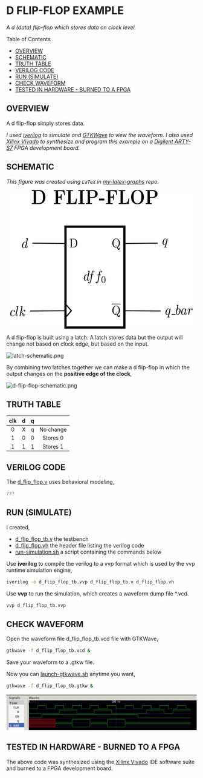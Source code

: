 # D FLIP-FLOP EXAMPLE

_A d (data) flip-flop which stores data on clock level._

Table of Contents

* [OVERVIEW](https://github.com/JeffDeCola/my-verilog-examples/tree/master/basic-code/sequential-logic/d_flip_flop#overview)
* [SCHEMATIC](https://github.com/JeffDeCola/my-verilog-examples/tree/master/basic-code/sequential-logic/d_flip_flop#schematic)
* [TRUTH TABLE](https://github.com/JeffDeCola/my-verilog-examples/tree/master/basic-code/sequential-logic/d_flip_flop#truth-table)
* [VERILOG CODE](https://github.com/JeffDeCola/my-verilog-examples/tree/master/basic-code/sequential-logic/d_flip_flop#verilog-code)
* [RUN (SIMULATE)](https://github.com/JeffDeCola/my-verilog-examples/tree/master/basic-code/sequential-logic/d_flip_flop#run-simulate)
* [CHECK WAVEFORM](https://github.com/JeffDeCola/my-verilog-examples/tree/master/basic-code/sequential-logic/d_flip_flop#check-waveform)
* [TESTED IN HARDWARE - BURNED TO A FPGA](https://github.com/JeffDeCola/my-verilog-examples/tree/master/basic-code/sequential-logic/d_flip_flop#tested-in-hardware---burned-to-a-fpga)

## OVERVIEW

 A d flip-flop simply stores data.

_I used
[iverilog](https://github.com/JeffDeCola/my-cheat-sheets/tree/master/hardware/tools/simulation/iverilog-cheat-sheet)
to simulate and
[GTKWave](https://github.com/JeffDeCola/my-cheat-sheets/tree/master/hardware/tools/simulation/gtkwave-cheat-sheet)
to view the waveform. I also used
[Xilinx Vivado](https://github.com/JeffDeCola/my-cheat-sheets/tree/master/hardware/tools/synthesis/xilinx-vivado-cheat-sheet)
to synthesize and program this example on a
[Digilent ARTY-S7](https://github.com/JeffDeCola/my-cheat-sheets/tree/master/hardware/development/fpga-development-boards/digilent-arty-s7-cheat-sheet)
FPGA development board._

## SCHEMATIC

_This figure was created using `LaTeX` in
[my-latex-graphs](https://github.com/JeffDeCola/my-latex-graphs/tree/master/mathematics/applied/electrical-engineering/sequential-logic/d-flip-flop)
repo._

<p align="center">
    <img src="svgs/d-flip-flop.svg"
    align="middle"
</p>

A d flip-flop is built using a latch. A latch stores data but the output will change
not based on clock edge, but based on the input.

![latch-schematic.png](../../../docs/pics/latch-schematic.png)

By combining two latches together we can make a d flip-flop in which the output
changes on the **positive edge of the clock**,

![d-flip-flop-schematic.png](../../../docs/pics/d-flip-flop-schematic.png)

## TRUTH TABLE

| clk     | d     | q      |             |
|:-------:|:-----:|:------:|:-----------:|
| 0       |  X    | q      | No change   |
| 1       |  0    | 0      | Stores 0    |
| 1       |  1    | 1      | Stores 1    |

## VERILOG CODE

The
[d_flip_flop.v](https://github.com/JeffDeCola/my-verilog-examples/blob/master/basic-code/sequential-logic/d_flip_flop/d_flip_flop.v)
uses behavioral modeling,

```verilog
???
```

## RUN (SIMULATE)

I created,

* [d_flip_flop_tb.v](https://github.com/JeffDeCola/my-verilog-examples/blob/master/basic-code/sequential-logic/d_flip_flop/d_flip_flop_tb.v)
  the testbench
* [d_flip_flop.vh](https://github.com/JeffDeCola/my-verilog-examples/blob/master/basic-code/sequential-logic/d_flip_flop/d_flip_flop.vh)
  the header file listing the verilog code
* [run-simulation.sh](https://github.com/JeffDeCola/my-verilog-examples/blob/master/basic-code/sequential-logic/d_flip_flop/run-simulation.sh)
  a script containing the commands below

Use **iverilog** to compile the verilog to a vvp format
which is used by the vvp runtime simulation engine,

```bash
iverilog -o d_flip_flop_tb.vvp d_flip_flop_tb.v d_flip_flop.vh
```

Use **vvp** to run the simulation, which creates a waveform dump file *.vcd.

```bash
vvp d_flip_flop_tb.vvp
```

## CHECK WAVEFORM

Open the waveform file d_flip_flop_tb.vcd file with GTKWave,

```bash
gtkwave -f d_flip_flop_tb.vcd &
```

Save your waveform to a .gtkw file.

Now you can
[launch-gtkwave.sh](https://github.com/JeffDeCola/my-verilog-examples/blob/master/launch-GTKWave-script/launch-gtkwave.sh)
anytime you want,

```bash
gtkwave -f d_flip_flop_tb.gtkw &
```

![d_flip_flop-waveform.jpg](../../../docs/pics/d_flip_flop-waveform.jpg)

## TESTED IN HARDWARE - BURNED TO A FPGA

The above code was synthesized using the
[Xilinx Vivado](https://github.com/JeffDeCola/my-cheat-sheets/tree/master/hardware/tools/synthesis/xilinx-vivado-cheat-sheet)
IDE software suite and burned to a FPGA development board.
